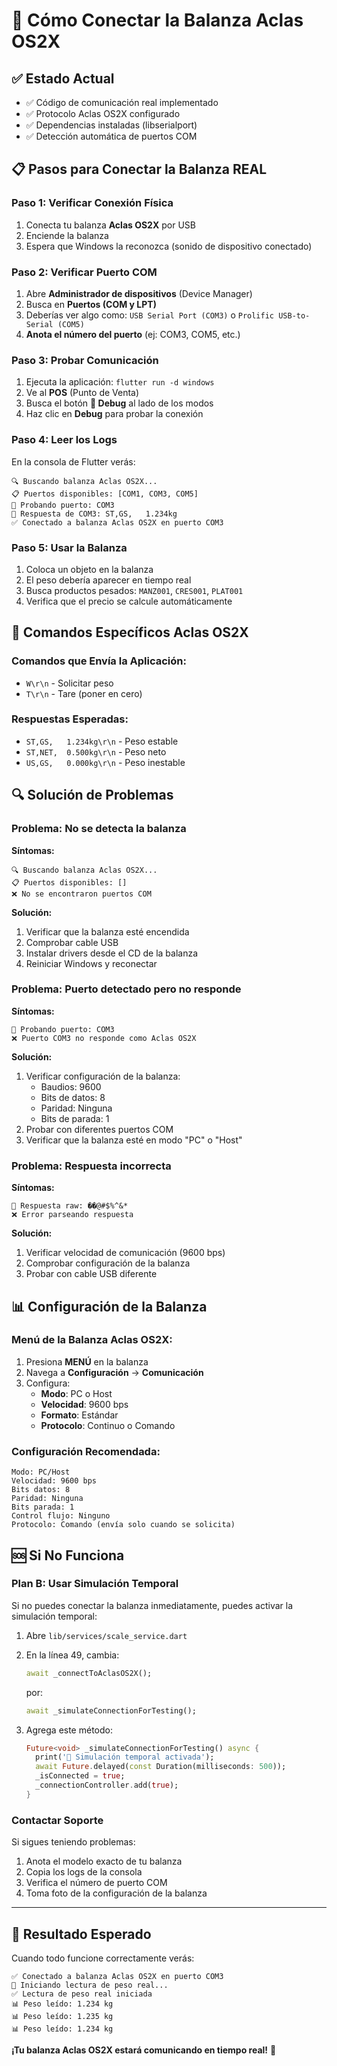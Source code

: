 # 🔧 Cómo Conectar la Balanza Aclas OS2X

## ✅ **Estado Actual**
- ✅ Código de comunicación real implementado
- ✅ Protocolo Aclas OS2X configurado
- ✅ Dependencias instaladas (libserialport)
- ✅ Detección automática de puertos COM

## 📋 **Pasos para Conectar la Balanza REAL**

### **Paso 1: Verificar Conexión Física**
1. Conecta tu balanza **Aclas OS2X** por USB
2. Enciende la balanza
3. Espera que Windows la reconozca (sonido de dispositivo conectado)

### **Paso 2: Verificar Puerto COM**
1. Abre **Administrador de dispositivos** (Device Manager)
2. Busca en **Puertos (COM y LPT)**
3. Deberías ver algo como: `USB Serial Port (COM3)` o `Prolific USB-to-Serial (COM5)`
4. **Anota el número del puerto** (ej: COM3, COM5, etc.)

### **Paso 3: Probar Comunicación**
1. Ejecuta la aplicación: `flutter run -d windows`
2. Ve al **POS** (Punto de Venta)
3. Busca el botón **🐛 Debug** al lado de los modos
4. Haz clic en **Debug** para probar la conexión

### **Paso 4: Leer los Logs**
En la consola de Flutter verás:
```
🔍 Buscando balanza Aclas OS2X...
📋 Puertos disponibles: [COM1, COM3, COM5]
🔌 Probando puerto: COM3
📡 Respuesta de COM3: ST,GS,   1.234kg
✅ Conectado a balanza Aclas OS2X en puerto COM3
```

### **Paso 5: Usar la Balanza**
1. Coloca un objeto en la balanza
2. El peso debería aparecer en tiempo real
3. Busca productos pesados: `MANZ001`, `CRES001`, `PLAT001`
4. Verifica que el precio se calcule automáticamente

## 🔧 **Comandos Específicos Aclas OS2X**

### **Comandos que Envía la Aplicación:**
- `W\r\n` - Solicitar peso
- `T\r\n` - Tare (poner en cero)

### **Respuestas Esperadas:**
- `ST,GS,   1.234kg\r\n` - Peso estable
- `ST,NET,  0.500kg\r\n` - Peso neto
- `US,GS,   0.000kg\r\n` - Peso inestable

## 🔍 **Solución de Problemas**

### **Problema: No se detecta la balanza**
**Síntomas:**
```
🔍 Buscando balanza Aclas OS2X...
📋 Puertos disponibles: []
❌ No se encontraron puertos COM
```

**Solución:**
1. Verificar que la balanza esté encendida
2. Comprobar cable USB
3. Instalar drivers desde el CD de la balanza
4. Reiniciar Windows y reconectar

### **Problema: Puerto detectado pero no responde**
**Síntomas:**
```
🔌 Probando puerto: COM3
❌ Puerto COM3 no responde como Aclas OS2X
```

**Solución:**
1. Verificar configuración de la balanza:
   - Baudios: 9600
   - Bits de datos: 8
   - Paridad: Ninguna
   - Bits de parada: 1
2. Probar con diferentes puertos COM
3. Verificar que la balanza esté en modo "PC" o "Host"

### **Problema: Respuesta incorrecta**
**Síntomas:**
```
📡 Respuesta raw: ��@#$%^&*
❌ Error parseando respuesta
```

**Solución:**
1. Verificar velocidad de comunicación (9600 bps)
2. Comprobar configuración de la balanza
3. Probar con cable USB diferente

## 📊 **Configuración de la Balanza**

### **Menú de la Balanza Aclas OS2X:**
1. Presiona **MENÚ** en la balanza
2. Navega a **Configuración** → **Comunicación**
3. Configura:
   - **Modo**: PC o Host
   - **Velocidad**: 9600 bps
   - **Formato**: Estándar
   - **Protocolo**: Continuo o Comando

### **Configuración Recomendada:**
```
Modo: PC/Host
Velocidad: 9600 bps
Bits datos: 8
Paridad: Ninguna
Bits parada: 1
Control flujo: Ninguno
Protocolo: Comando (envía solo cuando se solicita)
```

## 🆘 **Si No Funciona**

### **Plan B: Usar Simulación Temporal**
Si no puedes conectar la balanza inmediatamente, puedes activar la simulación temporal:

1. Abre `lib/services/scale_service.dart`
2. En la línea 49, cambia:
   ```dart
   await _connectToAclasOS2X();
   ```
   por:
   ```dart
   await _simulateConnectionForTesting();
   ```

3. Agrega este método:
   ```dart
   Future<void> _simulateConnectionForTesting() async {
     print('🔌 Simulación temporal activada');
     await Future.delayed(const Duration(milliseconds: 500));
     _isConnected = true;
     _connectionController.add(true);
   }
   ```

### **Contactar Soporte**
Si sigues teniendo problemas:
1. Anota el modelo exacto de tu balanza
2. Copia los logs de la consola
3. Verifica el número de puerto COM
4. Toma foto de la configuración de la balanza

---

## 🎯 **Resultado Esperado**

Cuando todo funcione correctamente verás:
```
✅ Conectado a balanza Aclas OS2X en puerto COM3
📖 Iniciando lectura de peso real...
✅ Lectura de peso real iniciada
📊 Peso leído: 1.234 kg
📊 Peso leído: 1.235 kg
📊 Peso leído: 1.234 kg
```

**¡Tu balanza Aclas OS2X estará comunicando en tiempo real!** 🚀 